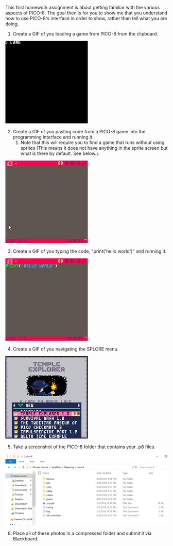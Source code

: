This first homework assignment is about getting familiar with the various aspects of PICO-8. The goal then is for you to show me that you understand how to use PICO-8's interface in order to show, rather than tell what you are doing. 

1. Create a GIF of you loading a game from PICO-8 from the clipboard. 
 
 ![Example](course%20documents/pics/hw/hw1/loadclip.gif)

2. Create a GIF of you pasting code from a PICO-8 game into the programming interface and running it.
    1. Note that this will require you to find a game that runs without using sprites (This means it does not have anything in the sprite screen but what is there by default. See below.). 

 ![Example](course%20documents/pics/hw/hw1/ctrlv.gif)

3. Create a GIF of you typing the code, "print('hello world')" and running it. 

 ![Example](/course%20documents//pics//hw/hw1/helloworld.gif)

4. Create a GIF of you navigating the SPLORE menu.

 ![Example](/course%20documents//pics/hw/hw1/splore.gif)

5. Take a screenshot of the PICO-8 folder that contains your .p8 files.

 ![Example](/course%20documents//pics/hw/hw1/folder.PNG)

6. Place all of these photos in a compressed folder and submit it via Blackboard.
